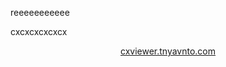 reeeeeeeeeee


cxcxcxcxcxcx

<p align=center><a href='https://cxviewer.tnyavnto.com/'>cxviewer.tnyavnto.com</a></p>